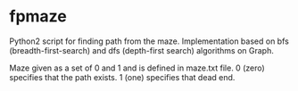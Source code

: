 # fpmaze
Python2 script for finding path from the maze. Implementation based on bfs (breadth-first-search) and dfs (depth-first search) algorithms on Graph.

Maze given as a set of 0 and 1 and is defined in maze.txt file. 0 (zero) specifies that the path exists. 1 (one) specifies that dead end.
